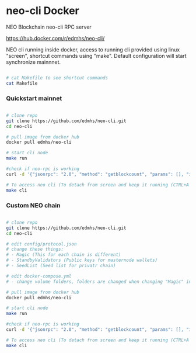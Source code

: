 # neo-cli Docker
NEO Blockchain neo-cli RPC server

https://hub.docker.com/r/edmhs/neo-cli/

NEO cli running inside docker, access to running cli provided using linux "screen", shortcut commands using "make". Default configuration will start synchronize mainnnet.

~~~sh

# cat Makefile to see shortcut commands
cat Makefile

~~~

### Quickstart mainnet

~~~sh

# clone repo
git clone https://github.com/edmhs/neo-cli.git
cd neo-cli

# pull image from docker hub
docker pull edmhs/neo-cli

# start cli node
make run

#check if neo-rpc is working
curl -d '{"jsonrpc": "2.0", "method": "getblockcount", "params": [], "id": 5}'  http://localhost:10332

# To access neo cli (To detach from screen and keep it running (CTRL+A then CTRL+D))
make cli

~~~

### Custom NEO chain

~~~sh

# clone repo
git clone https://github.com/edmhs/neo-cli.git
cd neo-cli

# edit config/protocol.json
# change these things:
# - Magic (This for each chain is different)
# - StandbyValidators (Public keys for masternode wallets)
# - SeedList (Seed list for privatr chain)

# edit docker-compose.yml
# - change volume folders, folders are changed when changing "Magic" in prototcol , (from _00746E41 to HEX(magic), Hex -signed 2's complement)

# pull image from docker hub
docker pull edmhs/neo-cli

# start cli node
make run

#check if neo-rpc is working
curl -d '{"jsonrpc": "2.0", "method": "getblockcount", "params": [], "id": 5}'  http://localhost:10332

# To access neo cli (To detach from screen and keep it running (CTRL+A then CTRL+D))
make cli

~~~

